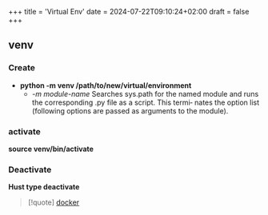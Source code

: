 +++
title = 'Virtual Env'
date = 2024-07-22T09:10:24+02:00
draft = false
+++

## venv 

### Create 
- **python -m venv  /path/to/new/virtual/environment**
	- *-m module-name*
              Searches sys.path for the named module and runs the corresponding .py file as a script. This termi‐
              nates the option list (following options are passed as arguments to the module).

### activate 
**source venv/bin/activate**

###  Deactivate 
**Hust type deactivate**




>[!quote] [docker](/Linux/Docker/docker.md)